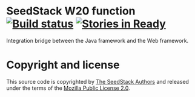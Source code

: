 # SeedStack W20 function [![Build status](https://travis-ci.org/seedstack/w20-function.svg?branch=master)](https://travis-ci.org/seedstack/w20-function) [![Stories in Ready](https://badge.waffle.io/seedstack/w20-function.png?label=ready&title=Ready)](https://waffle.io/seedstack/w20-function)

Integration bridge between the Java framework and the Web framework.

# Copyright and license

This source code is copyrighted by [The SeedStack Authors](https://github.com/seedstack/seedstack/blob/master/AUTHORS) and
released under the terms of the [Mozilla Public License 2.0](https://www.mozilla.org/MPL/2.0/). 
